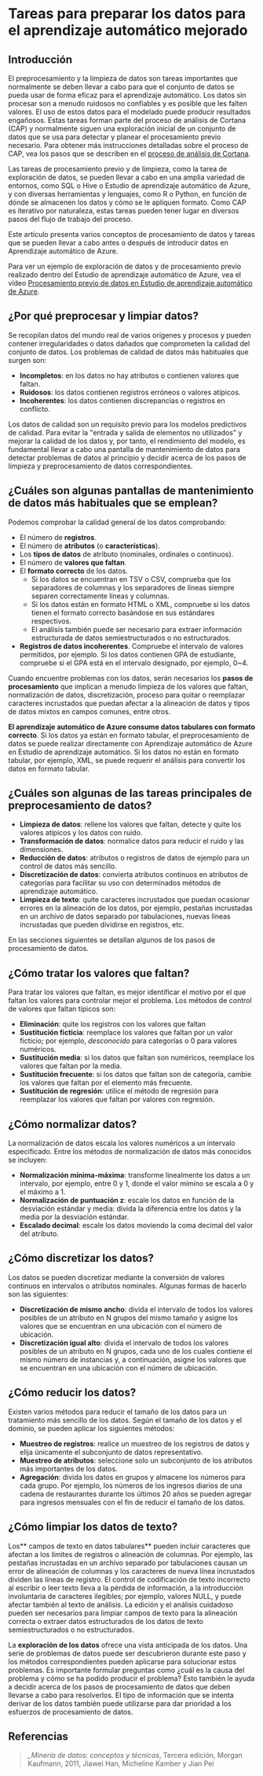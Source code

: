 <properties
	pageTitle="Tareas para preparar los datos para el aprendizaje automático mejorado | Microsoft Azure"
	description="Prepocese y limpie datos para prepararlos para el aprendizaje automático."
	services="machine-learning"
	documentationCenter=""
	authors="bradsev"
	manager="paulettm"
	editor="cgronlun" />

<tags
	ms.service="machine-learning"
	ms.workload="data-services"
	ms.tgt_pltfrm="na"
	ms.devlang="na"
	ms.topic="article"
	ms.date="10/20/2015"
	ms.author="bradsev" />


# Tareas para preparar los datos para el aprendizaje automático mejorado

## Introducción
El preprocesamiento y la limpieza de datos son tareas importantes que normalmente se deben llevar a cabo para que el conjunto de datos se pueda usar de forma eficaz para el aprendizaje automático. Los datos sin procesar son a menudo ruidosos no confiables y es posible que les falten valores. El uso de estos datos para el modelado puede producir resultados engañosos. Estas tareas forman parte del proceso de análisis de Cortana (CAP) y normalmente siguen una exploración inicial de un conjunto de datos que se usa para detectar y planear el procesamiento previo necesario. Para obtener más instrucciones detalladas sobre el proceso de CAP, vea los pasos que se describen en el [proceso de análisis de Cortana](cortana-analytics-process.md).

Las tareas de procesamiento previo y de limpieza, como la tarea de exploración de datos, se pueden llevar a cabo en una amplia variedad de entornos, como SQL o Hive o Estudio de aprendizaje automático de Azure, y con diversas herramientas y lenguajes, como R o Python, en función de dónde se almacenen los datos y cómo se le apliquen formato. Como CAP es iterativo por naturaleza, estas tareas pueden tener lugar en diversos pasos del flujo de trabajo del proceso.

Este artículo presenta varios conceptos de procesamiento de datos y tareas que se pueden llevar a cabo antes o después de introducir datos en Aprendizaje automático de Azure.

Para ver un ejemplo de exploración de datos y de procesamiento previo realizado dentro del Estudio de aprendizaje automático de Azure, vea el vídeo [Procesamiento previo de datos en Estudio de aprendizaje automático de Azure](http://azure.microsoft.com/documentation/videos/preprocessing-data-in-azure-ml-studio/).


## ¿Por qué preprocesar y limpiar datos?

Se recopilan datos del mundo real de varios orígenes y procesos y pueden contener irregularidades o datos dañados que comprometen la calidad del conjunto de datos. Los problemas de calidad de datos más habituales que surgen son:

* **Incompletos**: en los datos no hay atributos o contienen valores que faltan.
* **Ruidosos**: los datos contienen registros erróneos o valores atípicos.
* **Incoherentes**: los datos contienen discrepancias o registros en conflicto.

Los datos de calidad son un requisito previo para los modelos predictivos de calidad. Para evitar la "entrada y salida de elementos no utilizados" y mejorar la calidad de los datos y, por tanto, el rendimiento del modelo, es fundamental llevar a cabo una pantalla de mantenimiento de datos para detectar problemas de datos al principio y decidir acerca de los pasos de limpieza y preprocesamiento de datos correspondientes.

## ¿Cuáles son algunas pantallas de mantenimiento de datos más habituales que se emplean?

Podemos comprobar la calidad general de los datos comprobando:

* El número de **registros**.
* El número de **atributos** (o **características**).
* Los **tipos de datos** de atributo (nominales, ordinales o continuos).
* El número de **valores que faltan**.
* El **formato correcto** de los datos. 
	* Si los datos se encuentran en TSV o CSV, comprueba que los separadores de columnas y los separadores de líneas siempre separen correctamente líneas y columnas. 
	* Si los datos están en formato HTML o XML, compruebe si los datos tienen el formato correcto basándose en sus estándares respectivos. 
	* El análisis también puede ser necesario para extraer información estructurada de datos semiestructurados o no estructurados.
* **Registros de datos incoherentes**. Compruebe el intervalo de valores permitidos, por ejemplo. Si los datos contienen GPA de estudiante, compruebe si el GPA está en el intervalo designado, por ejemplo, 0~4.

Cuando encuentre problemas con los datos, serán necesarios los **pasos de procesamiento** que implican a menudo limpieza de los valores que faltan, normalización de datos, discretización, proceso para quitar o reemplazar caracteres incrustados que puedan afectar a la alineación de datos y tipos de datos mixtos en campos comunes, entre otros.

**El aprendizaje automático de Azure consume datos tabulares con formato correcto**. Si los datos ya están en formato tabular, el preprocesamiento de datos se puede realizar directamente con Aprendizaje automático de Azure en Estudio de aprendizaje automático. Si los datos no están en formato tabular, por ejemplo, XML, se puede requerir el análisis para convertir los datos en formato tabular.

## ¿Cuáles son algunas de las tareas principales de preprocesamiento de datos?

* **Limpieza de datos**: rellene los valores que faltan, detecte y quite los valores atípicos y los datos con ruido.
* **Transformación de datos**: normalice datos para reducir el ruido y las dimensiones.
* **Reducción de datos**: atributos o registros de datos de ejemplo para un control de datos más sencillo.
* **Discretización de datos**: convierta atributos continuos en atributos de categorías para facilitar su uso con determinados métodos de aprendizaje automático.
* **Limpieza de texto**: quite caracteres incrustados que puedan ocasionar errores en la alineación de los datos, por ejemplo, pestañas incrustadas en un archivo de datos separado por tabulaciones, nuevas líneas incrustadas que pueden dividirse en registros, etc.

En las secciones siguientes se detallan algunos de los pasos de procesamiento de datos.

## ¿Cómo tratar los valores que faltan?

Para tratar los valores que faltan, es mejor identificar el motivo por el que faltan los valores para controlar mejor el problema. Los métodos de control de valores que faltan típicos son:

* **Eliminación**: quite los registros con los valores que faltan
* **Sustitución ficticia**: reemplace los valores que faltan por un valor ficticio; por ejemplo, _desconocido_ para categorías o 0 para valores numéricos.
* **Sustitución media**: si los datos que faltan son numéricos, reemplace los valores que faltan por la media.
* **Sustitución frecuente**: si los datos que faltan son de categoría, cambie los valores que faltan por el elemento más frecuente.
* **Sustitución de regresión**: utilice el método de regresión para reemplazar los valores que faltan por valores con regresión.  

## ¿Cómo normalizar datos?

La normalización de datos escala los valores numéricos a un intervalo especificado. Entre los métodos de normalización de datos más conocidos se incluyen:

* **Normalización mínima-máxima**: transforme linealmente los datos a un intervalo, por ejemplo, entre 0 y 1, donde el valor mímino se escala a 0 y el máximo a 1.
* **Normalización de puntuación z**: escale los datos en función de la desviación estándar y media: divida la diferencia entre los datos y la media por la desviación estándar.
* **Escalado decimal**: escale los datos moviendo la coma decimal del valor del atributo.  

## ¿Cómo discretizar los datos?

Los datos se pueden discretizar mediante la conversión de valores continuos en intervalos o atributos nominales. Algunas formas de hacerlo son las siguientes:

* **Discretización de mismo ancho**: divida el intervalo de todos los valores posibles de un atributo en N grupos del mismo tamaño y asigne los valores que se encuentran en una ubicación con el número de ubicación.
* **Discretización igual alto**: divida el intervalo de todos los valores posibles de un atributo en N grupos, cada uno de los cuales contiene el mismo número de instancias y, a continuación, asigne los valores que se encuentran en una ubicación con el número de ubicación.  

## ¿Cómo reducir los datos? 

Existen varios métodos para reducir el tamaño de los datos para un tratamiento más sencillo de los datos. Según el tamaño de los datos y el dominio, se pueden aplicar los siguientes métodos:

* **Muestreo de registros**: realice un muestreo de los registros de datos y elija únicamente el subconjunto de datos representativo.
* **Muestreo de atributos**: seleccione solo un subconjunto de los atributos más importantes de los datos.  
* **Agregación**: divida los datos en grupos y almacene los números para cada grupo. Por ejemplo, los números de los ingresos diarios de una cadena de restaurantes durante los últimos 20 años se pueden agregar para ingresos mensuales con el fin de reducir el tamaño de los datos.  

## ¿Cómo limpiar los datos de texto?

Los** campos de texto en datos tabulares** pueden incluir caracteres que afectan a los límites de registros o alineación de columnas. Por ejemplo, las pestañas incrustadas en un archivo separado por tabulaciones causan un error de alineación de columnas y los caracteres de nueva línea incrustados dividen las líneas de registro. El control de codificación de texto incorrecto al escribir o leer texto lleva a la pérdida de información, a la introducción involuntaria de caracteres ilegibles; por ejemplo, valores NULL, y puede afectar también al texto de análisis. La edición y el análisis cuidadoso pueden ser necesarios para limpiar campos de texto para la alineación correcta o extraer datos estructurados de los datos de texto semiestructurados o no estructurados.

La **exploración de los datos** ofrece una vista anticipada de los datos. Una serie de problemas de datos puede ser descubrieron durante este paso y los métodos correspondientes pueden aplicarse para solucionar estos problemas. Es importante formular preguntas como ¿cuál es la causa del problema y cómo se ha podido producir el problema? Esto también le ayuda a decidir acerca de los pasos de procesamiento de datos que deben llevarse a cabo para resolverlos. El tipo de información que se intenta derivar de los datos también puede utilizarse para dar prioridad a los esfuerzos de procesamiento de datos.

## Referencias

>*\_Minería de datos: conceptos y técnicas*, Tercera edición, Morgan Kaufmann, 2011, Jiawei Han, Micheline Kamber y Jian Pei
 

<!---HONumber=Oct15_HO4-->